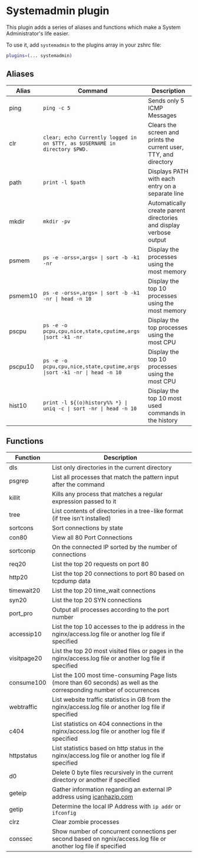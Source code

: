 # Systemadmin plugin

This plugin adds a series of aliases and functions which make a System Administrator's life easier.
 
To use it, add `systemadmin` to the plugins array in your zshrc file:

```zsh
plugins=(... systemadmin)
```

## Aliases

| Alias   | Command                                                                    | Description                                                        |
|---------|----------------------------------------------------------------------------|--------------------------------------------------------------------|
| ping    | `ping -c 5`                                                                | Sends only 5 ICMP Messages                                         |
| clr     | `clear; echo Currently logged in on $TTY, as $USERNAME in directory $PWD.` | Clears the screen and prints the current user, TTY, and directory  |
| path    | `print -l $path`                                                           | Displays PATH with each entry on a separate line                   |
| mkdir   | `mkdir -pv`                                                                | Automatically create parent directories and display verbose output |
| psmem   | `ps -e -orss=,args= \| sort -b -k1 -nr`                                    | Display the processes using the most memory                        |
| psmem10 | `ps -e -orss=,args= \| sort -b -k1 -nr \| head -n 10`                      | Display the top 10 processes using the most memory                 |
| pscpu   | `ps -e -o pcpu,cpu,nice,state,cputime,args \|sort -k1 -nr`                 | Display the top processes using the most CPU                       |
| pscpu10 | `ps -e -o pcpu,cpu,nice,state,cputime,args \|sort -k1 -nr \| head -n 10`   | Display the top 10 processes using the most CPU                    |
| hist10  | `print -l ${(o)history%% *} \| uniq -c \| sort -nr \| head -n 10`          | Display the top 10 most used commands in the history               |

## Functions

| Function    |  Description                                                                                                          |
|-------------|-----------------------------------------------------------------------------------------------------------------------|
| dls         | List only directories in the current directory                                                                        |
| psgrep      | List all processes that match the pattern input after the command                                                     |
| killit      | Kills any process that matches a regular expression passed to it                                                      |
| tree        | List contents of directories in a tree-like format (if tree isn't installed)                                          |
| sortcons    | Sort connections by state                                                                                             |
| con80       | View all 80 Port Connections                                                                                          |
| sortconip   | On the connected IP sorted by the number of connections                                                               |
| req20       | List the top 20 requests on port 80                                                                                   |
| http20      | List the top 20 connections to port 80 based on tcpdump data                                                          |
| timewait20  | List the top 20 time_wait connections                                                                                 |
| syn20       | List the top 20 SYN connections                                                                                       |
| port_pro    | Output all processes according to the port number                                                                     |
| accessip10  | List the top 10 accesses to the ip address in the nginx/access.log file or another log file if specified              |
| visitpage20 | List the top 20 most visited files or pages in the nginx/access.log file or another log file if specified             |
| consume100  | List the 100 most time-consuming Page lists (more than 60 seconds) as well as the corresponding number of occurrences |
| webtraffic  | List website traffic statistics in GB from the nginx/access.log file or another log file if specified                 |
| c404        | List statistics on 404 connections in the nginx/access.log file or another log file if specified                      |
| httpstatus  | List statistics based on http status in the nginx/access.log file or another log file if specified                    |
| d0          | Delete 0 byte files recursively in the current directory or another if specified                                      |
| geteip      | Gather information regarding an external IP address using [icanhazip.com](https://icanhazip.com)                      |
| getip       | Determine the local IP Address with `ip addr` or `ifconfig`                                                           |
| clrz        | Clear zombie processes                                                                                                |
| conssec     | Show number of concurrent connections per second based on ngnix/access.log file or another log file if specified      |
